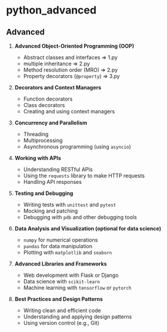# python_advanced

## Advanced
1. **Advanced Object-Oriented Programming (OOP)**
   - Abstract classes and interfaces => 1.py
   - multiple inheritance => 2.py
   - Method resolution order (MRO) => 2.py
   - Property decorators (`@property`) => 3.py

2. **Decorators and Context Managers**
   - Function decorators
   - Class decorators
   - Creating and using context managers

3. **Concurrency and Parallelism**
   - Threading
   - Multiprocessing
   - Asynchronous programming (using `asyncio`)

4. **Working with APIs**
   - Understanding RESTful APIs
   - Using the `requests` library to make HTTP requests
   - Handling API responses

5. **Testing and Debugging**
   - Writing tests with `unittest` and `pytest`
   - Mocking and patching
   - Debugging with `pdb` and other debugging tools

6. **Data Analysis and Visualization (optional for data science)**
   - `numpy` for numerical operations
   - `pandas` for data manipulation
   - Plotting with `matplotlib` and `seaborn`

7. **Advanced Libraries and Frameworks**
   - Web development with Flask or Django
   - Data science with `scikit-learn`
   - Machine learning with `tensorflow` or `pytorch`

8. **Best Practices and Design Patterns**
   - Writing clean and efficient code
   - Understanding and applying design patterns
   - Using version control (e.g., Git)
